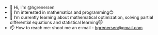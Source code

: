 - 👋 Hi, I’m @hgrenersen
- 👀 I’m interested in mathematics and programming😍
- 🌱 I’m currently learning about mathematical optimization, solving partial differential equations and statistical learning😻
- 📫 How to reach me: shoot me an e-mail - hgrenersen@gmail.com

<!---
hgrenersen/hgrenersen is a ✨ special ✨ repository because its `README.md` (this file) appears on your GitHub profile.
You can click the Preview link to take a look at your changes.
--->
